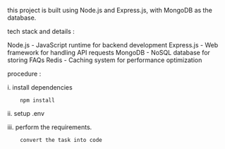 this project is built using Node.js and Express.js, with MongoDB as the database.

tech stack and details : 

Node.js	- JavaScript runtime for backend development
Express.js - Web framework for handling API requests
MongoDB	- NoSQL database for storing FAQs
Redis -	Caching system for performance optimization


procedure : 

i. install dependencies
        
        npm install

ii. setup .env 

iii. perform the requirements.

        convert the task into code

        